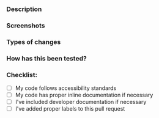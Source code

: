 ### Description
<!-- Please describe what you have changed or added -->

### Screenshots
<!-- if applicable -->

### Types of changes
<!-- What types of changes does your code introduce?  -->
<!-- Bug fix (non-breaking change which fixes an issue) -->
<!-- New feature (non-breaking change which adds functionality) -->
<!-- Breaking change -->

### How has this been tested?
<!-- Please describe in detail how you tested your changes. -->

### Checklist:
- [ ] My code follows accessibility standards <!-- Guidelines: https://make.wordpress.org/core/handbook/best-practices/coding-standards/accessibility-coding-standards/ -->
- [ ] My code has proper inline documentation if necessary <!-- Guidelines: https://make.wordpress.org/core/handbook/best-practices/inline-documentation-standards/javascript/ -->
- [ ] I've included developer documentation if necessary <!-- if applicable -->
- [ ] I've added proper labels to this pull request <!-- if applicable -->